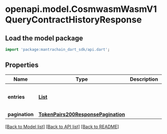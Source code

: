 # openapi.model.CosmwasmWasmV1QueryContractHistoryResponse

## Load the model package
```dart
import 'package:mantrachain_dart_sdk/api.dart';
```

## Properties
Name | Type | Description | Notes
------------ | ------------- | ------------- | -------------
**entries** | [**List<QueryContractHistoryResponseIsTheResponseTypeForTheQueryContractHistoryRPCMethodEntriesInner>**](QueryContractHistoryResponseIsTheResponseTypeForTheQueryContractHistoryRPCMethodEntriesInner.md) |  | [optional] [default to const []]
**pagination** | [**TokenPairs200ResponsePagination**](TokenPairs200ResponsePagination.md) |  | [optional] 

[[Back to Model list]](../README.md#documentation-for-models) [[Back to API list]](../README.md#documentation-for-api-endpoints) [[Back to README]](../README.md)


